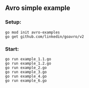 ## Avro simple example

### Setup:

```
go mod init avro-examples
go get github.com/linkedin/goavro/v2
```

### Start:

```
go run example_1.1.go
go run example_1.2.go
go run example_2.go
go run example_3.go
go run example_4.go
go run example_6.go
```
